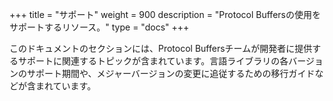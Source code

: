 +++
title = "サポート"
weight = 900
description = "Protocol Buffersの使用をサポートするリソース。"
type = "docs"
+++

このドキュメントのセクションには、Protocol Buffersチームが開発者に提供するサポートに関連するトピックが含まれています。言語ライブラリの各バージョンのサポート期間や、メジャーバージョンの変更に追従するための移行ガイドなどが含まれています。
